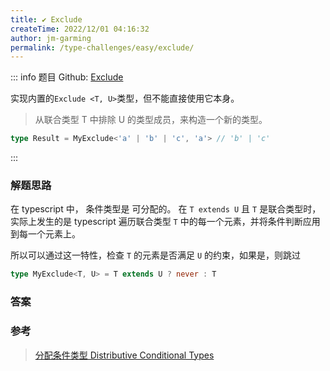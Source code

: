 ```yaml
---
title: ✔️ Exclude
createTime: 2022/12/01 04:16:32
author: jm-garming
permalink: /type-challenges/easy/exclude/
---
```


::: info 题目
Github: [Exclude](https://github.com/type-challenges/type-challenges/blob/main/questions/)

实现内置的`Exclude <T, U>`类型，但不能直接使用它本身。

> 从联合类型 T 中排除 U 的类型成员，来构造一个新的类型。

```ts
type Result = MyExclude<'a' | 'b' | 'c', 'a'> // 'b' | 'c'
```

:::

### 解题思路

在 typescript 中， 条件类型是 可分配的。 在 `T extends U` 且 `T` 是联合类型时，实际上发生的是 typescript 遍历联合类型 `T` 中的每一个元素，并将条件判断应用到每一个元素上。

所以可以通过这一特性，检查 `T` 的元素是否满足 `U` 的约束，如果是，则跳过

```ts
type MyExclude<T, U> = T extends U ? never : T
```

### 答案

### 参考

> [分配条件类型 Distributive Conditional Types](https://www.typescriptlang.org/docs/handbook/2/conditional-types.html#distributive-conditional-types)
